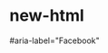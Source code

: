 # new-html

<!-- Используеться для доступности ссылок иконку или кнопку иконку -->

#aria-label="Facebook"
